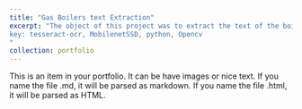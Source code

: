 ```yaml
---
title: "Gas Boilers text Extraction"
excerpt: "The object of this project was to extract the text of the boiler plates and gas pipes for safety purposes. For text extraction I used tesseract-ocr and MobilenetSSD for pipe detection.
key: tesseract-ocr, MobilenetSSD, python, Opencv
"
collection: portfolio
---
```


This is an item in your portfolio. It can be have images or nice text. If you name the file .md, it will be parsed as markdown. If you name the file .html, it will be parsed as HTML.
